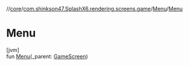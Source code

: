 //[core](../../../index.md)/[com.shinkson47.SplashX6.rendering.screens.game](../index.md)/[Menu](index.md)/[Menu](-menu.md)

# Menu

[jvm]\
fun [Menu](-menu.md)(_parent: [GameScreen](../-game-screen/index.md))
